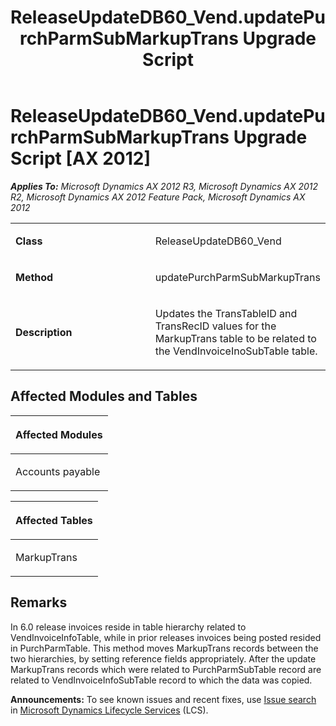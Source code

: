 ﻿---
title: ReleaseUpdateDB60_Vend.updatePurchParmSubMarkupTrans Upgrade Script
TOCTitle: ReleaseUpdateDB60_Vend.updatePurchParmSubMarkupTrans Upgrade Script
ms:assetid: b60d1e86-0494-1fa1-2a9e-2d437828bf92
ms:mtpsurl: https://msdn.microsoft.com/en-us/library/JJ737010(v=AX.60)
ms:contentKeyID: 49710691
ms.date: 05/18/2015
mtps_version: v=AX.60
---

# ReleaseUpdateDB60\_Vend.updatePurchParmSubMarkupTrans Upgrade Script [AX 2012]


_**Applies To:** Microsoft Dynamics AX 2012 R3, Microsoft Dynamics AX 2012 R2, Microsoft Dynamics AX 2012 Feature Pack, Microsoft Dynamics AX 2012_

<table>
<colgroup>
<col style="width: 50%" />
<col style="width: 50%" />
</colgroup>
<tbody>
<tr class="odd">
<td><p><strong>Class</strong></p></td>
<td><p>ReleaseUpdateDB60_Vend</p></td>
</tr>
<tr class="even">
<td><p><strong>Method</strong></p></td>
<td><p>updatePurchParmSubMarkupTrans</p></td>
</tr>
<tr class="odd">
<td><p><strong>Description</strong></p></td>
<td><p>Updates the TransTableID and TransRecID values for the MarkupTrans table to be related to the VendInvoiceInoSubTable table.</p></td>
</tr>
</tbody>
</table>


## Affected Modules and Tables

<table>
<colgroup>
<col style="width: 100%" />
</colgroup>
<thead>
<tr class="header">
<th><p>Affected Modules</p></th>
</tr>
</thead>
<tbody>
<tr class="odd">
<td><p>Accounts payable</p></td>
</tr>
</tbody>
</table>


<table>
<colgroup>
<col style="width: 100%" />
</colgroup>
<thead>
<tr class="header">
<th><p>Affected Tables</p></th>
</tr>
</thead>
<tbody>
<tr class="odd">
<td><p>MarkupTrans</p></td>
</tr>
</tbody>
</table>


## Remarks

In 6.0 release invoices reside in table hierarchy related to VendInvoiceInfoTable, while in prior releases invoices being posted resided in PurchParmTable. This method moves MarkupTrans records between the two hierarchies, by setting reference fields appropriately. After the update MarkupTrans records which were related to PurchParmSubTable record are related to VendInvoiceInfoSubTable record to which the data was copied.

  
**Announcements:** To see known issues and recent fixes, use [Issue search](http://go.microsoft.com/fwlink/?linkid=389258) in [Microsoft Dynamics Lifecycle Services](http://go.microsoft.com/fwlink/?linkid=306505) (LCS).

